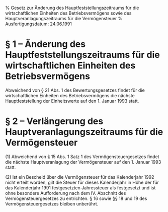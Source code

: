 % Gesetz zur Änderung des Hauptfeststellungszeitraums für die wirtschaftlichen Einheiten des Betriebsvermögens sowie des Hauptveranlagungszeitraums für die Vermögensteuer
% Ausfertigungsdatum: 24.06.1991
 
# § 1 – Änderung des Hauptfeststellungszeitraums für die wirtschaftlichen Einheiten des Betriebsvermögens

Abweichend von § 21 Abs. 1 des Bewertungsgesetzes findet für die wirtschaftlichen Einheiten des Betriebsvermögens die nächste Hauptfeststellung der Einheitswerte auf den 1. Januar 1993 statt.

# § 2 – Verlängerung des Hauptveranlagungszeitraums für die Vermögensteuer

(1) Abweichend von § 15 Abs. 1 Satz 1 des Vermögensteuergesetzes findet die nächste Hauptveranlagung der Vermögensteuer auf den 1. Januar 1993 statt.

(2) Ist ein Bescheid über die Vermögensteuer für das Kalenderjahr 1992 nicht erteilt worden, gilt die Steuer für dieses Kalenderjahr in Höhe der für das Kalenderjahr 1991 festgesetzten Jahressteuer als festgesetzt und ist ohne besondere Aufforderung nach dem IV. Abschnitt des Vermögensteuergesetzes zu entrichten. § 16 sowie §§ 18 und 19 des Vermögensteuergesetzes bleiben unberührt.
